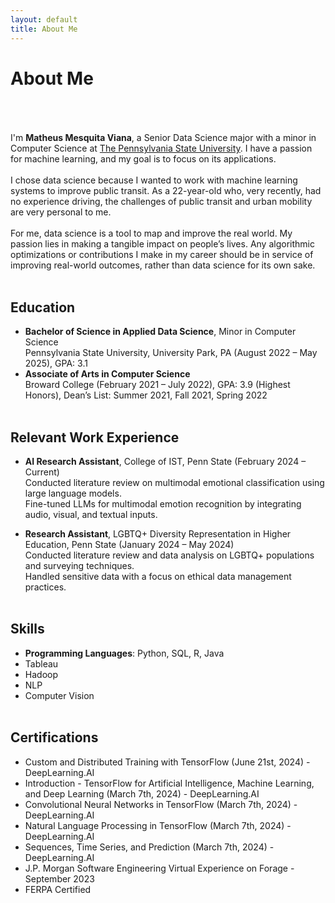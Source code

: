 ```yaml
---
layout: default
title: About Me
---
```


# About Me
<br><br><br>
I'm **Matheus Mesquita Viana**, a Senior Data Science major with a minor in Computer Science at [The Pennsylvania State University](https://ist.psu.edu/). I have a passion for machine learning, and my goal is to focus on its applications.
<br><br>
I chose data science because I wanted to work with machine learning systems to improve public transit. As a 22-year-old who, very recently, had no experience driving, the challenges of public transit and urban mobility are very personal to me.
<br><br>
For me, data science is a tool to map and improve the real world. My passion lies in making a tangible impact on people’s lives. Any algorithmic optimizations or contributions I make in my career should be in service of improving real-world outcomes, rather than data science for its own sake.
<br><br>
## Education

- **Bachelor of Science in Applied Data Science**, Minor in Computer Science  
  Pennsylvania State University, University Park, PA (August 2022 – May 2025), GPA: 3.1
- **Associate of Arts in Computer Science**  
  Broward College (February 2021 – July 2022), GPA: 3.9 (Highest Honors), Dean’s List: Summer 2021, Fall 2021, Spring 2022
<br><br>
## Relevant Work Experience

- **AI Research Assistant**, College of IST, Penn State (February 2024 – Current)  
  Conducted literature review on multimodal emotional classification using large language models.  
  Fine-tuned LLMs for multimodal emotion recognition by integrating audio, visual, and textual inputs.

- **Research Assistant**, LGBTQ+ Diversity Representation in Higher Education, Penn State (January 2024 – May 2024)  
  Conducted literature review and data analysis on LGBTQ+ populations and surveying techniques.  
  Handled sensitive data with a focus on ethical data management practices.
<br><br>
## Skills
- **Programming Languages**: Python, SQL, R, Java
- Tableau
- Hadoop
- NLP
- Computer Vision
<br><br>
## Certifications

- Custom and Distributed Training with TensorFlow (June 21st, 2024) - DeepLearning.AI
- Introduction - TensorFlow for Artificial Intelligence, Machine Learning, and Deep Learning (March 7th, 2024) - DeepLearning.AI
- Convolutional Neural Networks in TensorFlow (March 7th, 2024) - DeepLearning.AI
- Natural Language Processing in TensorFlow (March 7th, 2024) - DeepLearning.AI
- Sequences, Time Series, and Prediction (March 7th, 2024) - DeepLearning.AI
- J.P. Morgan Software Engineering Virtual Experience on Forage - September 2023
- FERPA Certified
